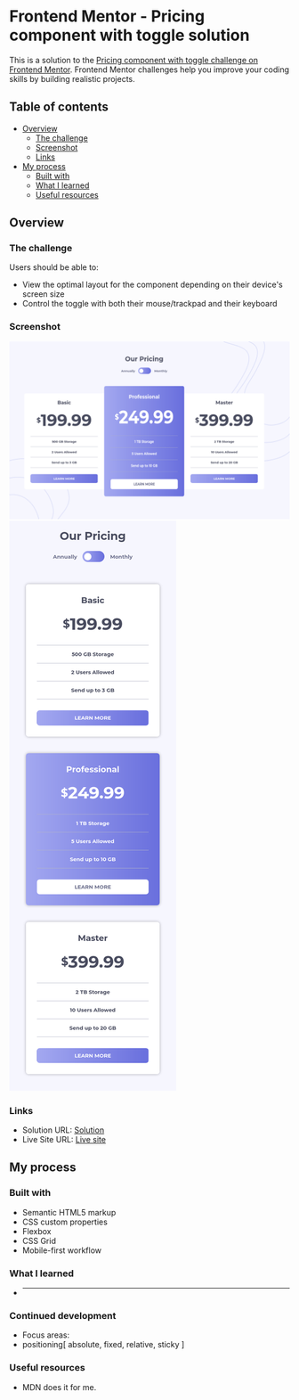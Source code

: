 # Frontend Mentor - Pricing component with toggle solution

This is a solution to the [Pricing component with toggle challenge on Frontend
Mentor](https://www.frontendmentor.io/challenges/pricing-component-with-toggle-8vPwRMIC). Frontend Mentor challenges
help you improve your coding skills by building realistic projects. 

## Table of contents

- [Overview](#overview)
  - [The challenge](#the-challenge)
  - [Screenshot](#screenshot)
  - [Links](#links)
- [My process](#my-process)
  - [Built with](#built-with)
  - [What I learned](#what-i-learned)
  - [Useful resources](#useful-resources)


## Overview

### The challenge

Users should be able to:

- View the optimal layout for the component depending on their device's screen size
- Control the toggle with both their mouse/trackpad and their keyboard

### Screenshot

![Desktop](./design/screenshots/desktop.png) ![Mobile](./design/screenshots/mobile.png)

### Links

- Solution URL: [Solution](https://pricing-component-with-toggle-bv8bmtc5p-mokobo.vercel.app/)
- Live Site URL: [Live site](https://pricing-component-with-toggle-bv8bmtc5p-mokobo.vercel.app/)

## My process

### Built with

- Semantic HTML5 markup
- CSS custom properties
- Flexbox
- CSS Grid
- Mobile-first workflow

### What I learned
 - ___

### Continued development

 - Focus areas:
  - positioning[ absolute, fixed, relative, sticky ]

### Useful resources
  - MDN does it for me.
